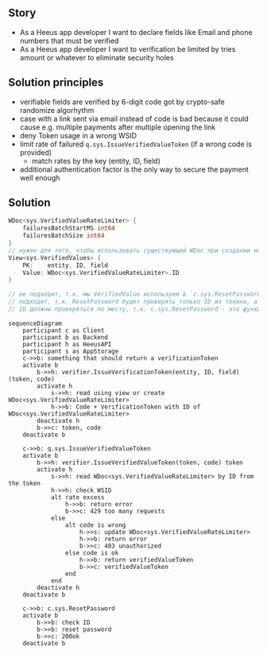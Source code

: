 ## Story
- As a Heeus app developer I want to declare fields like Email and phone numbers that must be verified
- As a Heeus app developer I want to verification be limited by tries amount or whatever to eliminate security holes

## Solution principles
- verifiable fields are verified by 6-digit code got by crypto-safe randomize algorhythm
- case with a link sent via email instead of code is bad because it could cause e.g. multiple payments after multiple opening the link
- deny Token usage in a wrong WSID
- limit rate of failured `q.sys.IssueVerifiedValueToken` (if a wrong code is provided)
  - match rates by the key (entity, ID, field)
- additional authentication factor is the only way to secure the payment well enough

## Solution
```go
WDoc<sys.VerifiedValueRateLimiter> {
	failuresBatchStartMS int64
	failuresBatchSize int64
}
// нужен для того, чтобы использовать существующий WDoc при создании нового токена с кодом
View<sys.VerifiedValues> {
	PK:    entity, ID, field
	Value: WDoc<sys.VerifiedValueRateLimiter>.ID
}
```

```go
// не подходит, т.к. мы VerifiedValue используем в `c.sys.ResetPassword`, а там нет никакого ID
// подходит, т.к. ResetPassword будет проверять только ID из токена, а частота уже проверена
// ID должны проверяться по месту, т.к. c.sys.ResetPassword - это функция, там нет никакого ID -> на уровне движка ID не проверить
```

<!-- ```mermaid
sequenceDiagram
	participant c as Client
	participant b as Backend
	participant h as HeeusAPI
	participant s as AppStorage
	c->>b: something that should return a verificationToken
	activate b
		b->>h: verifier.IssueVerificationToken(entity, ID, field) (token, code)
		activate h
			s->>h: read or create WDoc<sys.VerifiedValueRateLimiter>
			h->>b: Code + VerifieficationToken with ID of WDoc<sys.VerifiedValueRateLimiter>
		deactivate h
		b->>c: token, code
	deactivate b

	c->>b: c.sys.ResetPassword(login, token, code)
	activate b
		b->>b: check ID
		b->>h: verifier.GetVerifiedValue(token, code)
		activate h
			s->>h: WDoc<sys.VerifiedValueRateLimiter> by ID from the token
			h->>h: check WSID
			alt rate excess
				h->>b: return error
				b->>c: 429 too many requests
			else
				alt code is wrong
					b->>s: update WDoc<sys.VerifiedValueRateLimiter>
					h->>b: return error
					b->>c: 403 unauthorized
				else code is ok
					h->>b: verified value
					b->>b: reset password
				end
			end
		deactivate h
	deactivate b
``` -->

```mermaid
sequenceDiagram
	participant c as Client
	participant b as Backend
	participant h as HeeusAPI
	participant s as AppStorage
	c->>b: something that should return a verificationToken
	activate b
		b->>h: verifier.IssueVerificationToken(entity, ID, field) (token, code)
		activate h
			s->>h: read using view or create WDoc<sys.VerifiedValueRateLimiter>
			h->>b: Code + VerificationToken with ID of WDoc<sys.VerifiedValueRateLimiter>
		deactivate h
		b->>c: token, code
	deactivate b

	c->>b: q.sys.IssueVerifiedValueToken
	activate b
		b->>h: verifier.IssueVerifiedValueToken(token, code) token
		activate h
			s->>h: read WDoc<sys.VerifiedValueRateLimiter> by ID from the token
			h->>h: check WSID
			alt rate excess
				h->>b: return error
				b->>c: 429 too many requests
			else
				alt code is wrong
					h->>s: update WDoc<sys.VerifiedValueRateLimiter>
					h->>b: return error
					b->>c: 403 unauthorized
				else code is ok
					h->>b: return verifiedValueToken
					b->>c: verifiedValueToken
				end
			end
		deactivate h
	deactivate b

	c->>b: c.sys.ResetPassword
	activate b
		b->>b: check ID
		b->>b: reset password
		b->>c: 200ok
	deactivate b
```


<!-- ```mermaid
sequenceDiagram
	participant c as Client
	participant b as Backend
	participant s as AppStorage
	c->>b: q.sys.IssueVerifiedValueToken
	activate b
		s->>b: read or create WDoc<sys.VerifiedValueRateLimiter> by key (entity, ID, field)
		alt rate excess
			b->>c: 429 too many requests
		else
			alt code is wrong
				b->>s: update WDoc<sys.VerifiedValueRateLimiter>
				b->>c: 403 unauthorized
			else code is ok
				b->>c: verifiedValueToken
			end
		end
	deactivate b
``` -->
